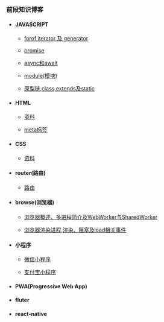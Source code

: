 ### 前段知识博客

* #### JAVASCRIPT

    * [forof iterator 及 generator](./javascript/generator.md)

    * [promise](./javascript/Promise.md)
    
    * [async和await](./javascript/asyncAndAwait.md)
    
    * [module(模块)](./javascript/module.md)   
    
    * [原型链,class,extends及static](./javascript/oop.md)
    
* #### HTML

    * [资料](./html/material.md)
    
    * [meta标签](./html/metaData.md)    
    
* #### CSS

    * [资料](./css/material.md)

* #### router(路由)

    * [路由](./router/index.md)

* #### browse(浏览器)

    * [浏览器概述、多进程简介及WebWorker与SharedWorker](./browse/theory.md)
    
    * [浏览器渲染进程,渲染、阻塞及load相关事件](./browse/render.md)
    
* #### 小程序

    * [微信小程序](./littlerApp/wxapp.md)
    
    * [支付宝小程序](./littlerApp/aliapp.md)
    
* #### PWA(Progressive Web App)

* #### fluter

* #### react-native
